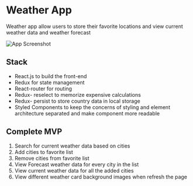 # Weather App

Weather app allow users to store their favorite locations and view current weather data and weather forecast

![App Screenshot](https://ibb.co/sPsDrKw)

## Stack

- React.js to build the front-end
- Redux for state management 
- React-router for routing 
- Redux- reselect to memorize expensive calculations 
- Redux- persist to store country data in local storage
- Styled Components to keep the concerns of styling and element architecture separated and make component more readable

## Complete MVP
1.	Search for current weather data based on cities
2.	Add cities to favorite list
3.	Remove cities from favorite list 
4.	View Forecast weather data for every city in the list 
5.	View current weather data for all the added cities
6.	View different weather card background images when refresh the page

